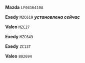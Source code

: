 __Mazda__ `LF0416410A`

__Exedy__ `MZC619` ***установлена сейчас***

__Valeo__ `MZC27`

__Exedy__ `MZC649`

__Exedy__ `ZC13T`

__Valeo__ `802694`